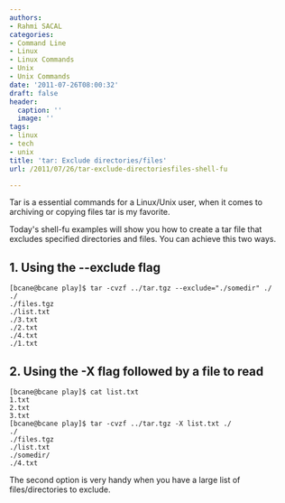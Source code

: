```yaml
---
authors:
- Rahmi SACAL
categories:
- Command Line
- Linux
- Linux Commands
- Unix
- Unix Commands
date: '2011-07-26T08:00:32'
draft: false
header:
  caption: ''
  image: ''
tags:
- linux
- tech
- unix
title: 'tar: Exclude directories/files'
url: /2011/07/26/tar-exclude-directoriesfiles-shell-fu

---
```


Tar is a essential commands for a Linux/Unix user, when it comes to archiving or copying files tar is my favorite.

Today's shell-fu examples will show you how to create a tar file that excludes specified directories and files. You can achieve this two ways.

## 1. Using the --exclude flag

    [bcane@bcane play]$ tar -cvzf ../tar.tgz --exclude="./somedir" ./  
    ./  
    ./files.tgz  
    ./list.txt  
    ./3.txt  
    ./2.txt  
    ./4.txt  
    ./1.txt

## 2. Using the -X flag followed by a file to read

    [bcane@bcane play]$ cat list.txt   
    1.txt  
    2.txt  
    3.txt  
    [bcane@bcane play]$ tar -cvzf ../tar.tgz -X list.txt ./  
    ./  
    ./files.tgz  
    ./list.txt  
    ./somedir/  
    ./4.txt

The second option is very handy when you have a large list of files/directories to exclude.
